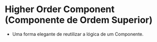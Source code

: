 # Higher Order Component (Componente de Ordem Superior)

- Uma forma elegante de reutilizar a lógica de um Componente.
